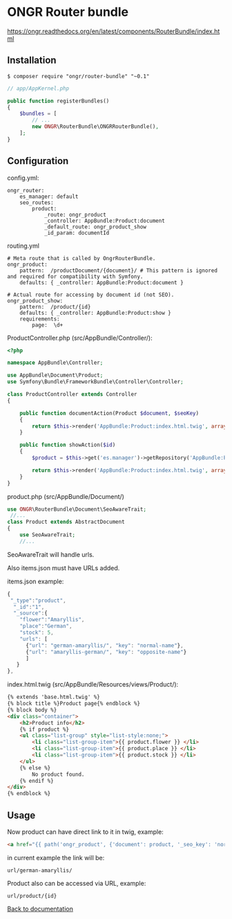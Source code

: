 # ONGR Router bundle

https://ongr.readthedocs.org/en/latest/components/RouterBundle/index.html

## Installation

```
$ composer require "ongr/router-bundle" "~0.1"
```

```php
// app/AppKernel.php

public function registerBundles()
{
    $bundles = [
        // ...
        new ONGR\RouterBundle\ONGRRouterBundle(),
    ];
}
```

## Configuration

config.yml:

```
ongr_router:
    es_manager: default
    seo_routes:
        product:
            _route: ongr_product
            _controller: AppBundle:Product:document
            _default_route: ongr_product_show
            _id_param: documentId
```

routing.yml

```
# Meta route that is called by OngrRouterBundle.
ongr_product:
    pattern:  /productDocument/{document}/ # This pattern is ignored and required for compatibility with Symfony.
    defaults: { _controller: AppBundle:Product:document }

# Actual route for accessing by document id (not SEO).
ongr_product_show:
    pattern:  /product/{id}
    defaults: { _controller: AppBundle:Product:show }
    requirements:
        page:  \d+
```
 
ProductController.php (src/AppBundle/Controller/):

```php
<?php

namespace AppBundle\Controller;

use AppBundle\Document\Product;
use Symfony\Bundle\FrameworkBundle\Controller\Controller;

class ProductController extends Controller
{

    public function documentAction(Product $document, $seoKey)
    {
        return $this->render('AppBundle:Product:index.html.twig', array('product' => $document));
    }

    public function showAction($id)
    {
        $product = $this->get('es.manager')->getRepository('AppBundle:Product')->find($id);

        return $this->render('AppBundle:Product:index.html.twig', array('product' => $product));
    }
}
```

product.php (src/AppBundle/Document/)


```php
use ONGR\RouterBundle\Document\SeoAwareTrait;
 //...
class Product extends AbstractDocument
{
    use SeoAwareTrait;
    //...
```

SeoAwareTrait will handle urls.

Also items.json must have URLs added.

items.json example:

```javascript
{
 "_type":"product",
  "_id":"1",
  "_source":{
    "flower":"Amaryllis",
    "place":"German", 
    "stock": 5, 
    "urls": [
      {"url": "german-amaryllis/", "key": "normal-name"}, 
      {"url": "amaryllis-german/", "key": "opposite-name"}
      ]
   }
},
```
index.html.twig (src/AppBundle/Resources/views/Product/):

```html
{% extends 'base.html.twig' %}
{% block title %}Product page{% endblock %}
{% block body %}
<div class="container">
    <h2>Product info</h2>
    {% if product %}
    <ul class="list-group" style="list-style:none;">
        <li class="list-group-item">{{ product.flower }} </li>
        <li class="list-group-item">{{ product.place }} </li>
        <li class="list-group-item">{{ product.stock }} </li>
    </ul>
    {% else %}
        No product found.
    {% endif %}
</div>
{% endblock %}
```


## Usage

Now product can have direct link to it in twig, example:

```html
<a href="{{ path('ongr_product', {'document': product, '_seo_key': 'normal-name'}) }}">{{ product.flower }}</a>
```

in current example the link will be:

 `url/german-amaryllis/`

Product also can be accessed via URL, example:

 `url/product/{id}`

[Back to documentation](README.md)